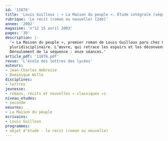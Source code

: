 ```yaml
---
id: '11876'
title: 'Louis Guilloux : « La Maison du peuple ». Étude intégrale (séquence)'
rubrique: 'Le récit (roman ou nouvelle) [2de]'
annee: '2002'
magazine: 'n°12 15 avril 2003'
pages: '39'
description: |-
  '« La Maison du peuple », premier roman de Louis Guilloux paru chez Grasset en 1927, constitue un support idéal pour découvrir, en troisième ou en seconde, un écrivain qui reste aujourd’hui largement absent des manuels scolaires. En dépit de son évidente simplicité formelle (il s’agit d’un récit linéaire, écrit dans un style dépouillé), « La Maison du peuple » offre de nombreuses pistes de réflexion et se révèle particulièrement propice à un travail
  pluridisciplinaire. L’œuvre, qui retrace les espoirs et les déconvenues des militants socialistes de Saint-Brieuc regroupés autour du père du narrateur, apparaît à la fois comme un témoignage sur la vie quotidienne d’une famille pauvre et comme un livre engagé, clairement ancré dans l’histoire politique et sociale de la Belle Époque. Son étude permet, en classe de troisième, d’enrichir et de réutiliser les connaissances acquises en histoire-géographie en fin de quatrième.
  Déroulement de la séquence : onze séances.'
article_pdf: '11876.pdf'
revue: 'L’école des lettres des lycées'
auteurs:
- Jean-Charles Ambroise
- Dominique Willé
disciplines:
- lettres
jeunesse:
- romans, récits et nouvelles « classiques »s
niveau_etudes:
- seconde
oeuvres:
- La Maison du peuple
ecrivains:
- Louis Guilloux
programmes:
- objet d’étude - le récit (roman ou nouvelle)
---
```

